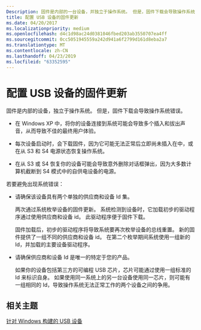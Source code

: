 ```yaml
---
Description: 固件是内部的一台设备，并独立于操作系统。 但是，固件下载会导致操作系统错误。
title: 配置 USB 设备的固件更新
ms.date: 04/20/2017
ms.localizationpriority: medium
ms.openlocfilehash: d4c1d98ac24d0381046fbed203ab3550707ea4ff
ms.sourcegitcommit: 0cc5051945559a242d941a6f2799d161d8eba2a7
ms.translationtype: MT
ms.contentlocale: zh-CN
ms.lasthandoff: 04/23/2019
ms.locfileid: "63352595"
---
```

# <a name="configuring-a-usb-device-for-firmware-update"></a>配置 USB 设备的固件更新


固件是内部的设备，独立于操作系统。 但是，固件下载会导致操作系统错误。

-   在 Windows XP 中，将你的设备连接到系统可能会导致多个插入和拔出声音，从而导致不佳的最终用户体验。

-   每次设备启动时，会下载固件，因为它可能无法正常后立即尚未插入在中，或在从 S3 和 S4 电源状态恢复操作系统。

-   在从 S3 或 S4 恢复你的设备可能会导致意外删除对话框弹出，因为大多数计算机截断到 S4 模式中的自供电设备的电源。

若要避免出现系统错误：

-   请确保该设备具有两个单独的供应商和设备 Id 集。

    两次通过系统枚举设备的固件更新。 系统检测到设备时，它加载初步的驱动程序通过使用供应商和设备 id。 此驱动程序便于固件下载。

    固件加载后，初步的驱动程序将导致系统要再次枚举设备的总线重置。 新的固件提供了一组不同的供应商和设备 id。 在第二个枚举期间系统使用一组新的 Id，并加载的主要设备驱动程序。

-   请确保供应商和设备 Id 是唯一的特定于您的产品。

    如果你的设备包括第三方的可编程 USB 芯片，芯片可能通过使用一组标准的 Id 来标识自身。 如果使用同一系统上的另一台设备使用同一芯片，则可能有一组相同的 Id，导致操作系统无法正常工作的两个设备之间的争用。

## <a name="related-topics"></a>相关主题
[针对 Windows 构建的 USB 设备](building-usb-devices-for-windows.md)  
